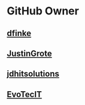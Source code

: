 # GitHub Owner

## [dfinke](https://github.com/dfinke)

## [JustinGrote](https://github.com/JustinGrote)

## [jdhitsolutions](https://github.com/jdhitsolutions)

## [EvoTecIT](https://github.com/EvotecIT)

